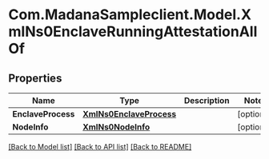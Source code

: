 
# Com.MadanaSampleclient.Model.XmlNs0EnclaveRunningAttestationAllOf

## Properties

Name | Type | Description | Notes
------------ | ------------- | ------------- | -------------
**EnclaveProcess** | [**XmlNs0EnclaveProcess**](XmlNs0EnclaveProcess.md) |  | [optional] 
**NodeInfo** | [**XmlNs0NodeInfo**](XmlNs0NodeInfo.md) |  | [optional] 

[[Back to Model list]](../README.md#documentation-for-models)
[[Back to API list]](../README.md#documentation-for-api-endpoints)
[[Back to README]](../README.md)

